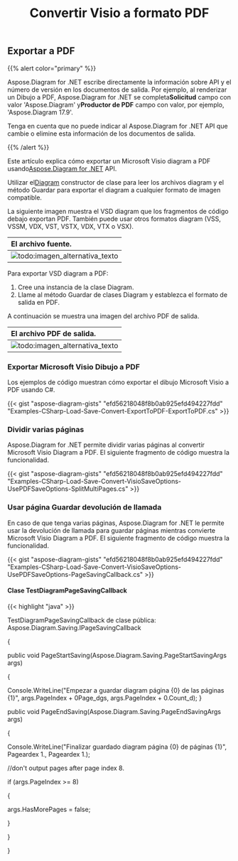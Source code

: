 ﻿---
title:  Convertir Visio a formato PDF
linktitle: Convertir Visio a PDF
type: docs
weight: 10
url: /es/net/convert-visio-to-pdf/
description: Este tema le muestra cómo Aspose.Diagram permite convertir Visio a formatos PDF. Convierta VSD, VSS, VDW, VST, VSDX, VSSX, VSTX, VSDM, VSTM, VSSM a PDF con unas pocas líneas de código.
---
## **Exportar a PDF**
{{% alert color="primary" %}}

Aspose.Diagram for .NET escribe directamente la información sobre API y el número de versión en los documentos de salida. Por ejemplo, al renderizar un Dibujo a PDF, Aspose.Diagram for .NET se completa**Solicitud** campo con valor 'Aspose.Diagram' y**Productor de PDF** campo con valor, por ejemplo, 'Aspose.Diagram 17.9'.

Tenga en cuenta que no puede indicar al Aspose.Diagram for .NET API que cambie o elimine esta información de los documentos de salida.

{{% /alert %}}

 Este artículo explica cómo exportar un Microsoft Visio diagram a PDF usando[Aspose.Diagram for .NET](https://products.aspose.com/diagram/net/) API.

 Utilizar el[Diagram](http://www.aspose.com/api/net/diagram/aspose.diagram/diagram) constructor de clase para leer los archivos diagram y el método Guardar para exportar el diagram a cualquier formato de imagen compatible.

La siguiente imagen muestra el VSD diagram que los fragmentos de código debajo exportan PDF. También puede usar otros formatos diagram (VSS, VSSM, VDX, VST, VSTX, VDX, VTX o VSX).

|**El archivo fuente.**|
|:- |
|![todo:imagen_alternativa_texto](how-to-convert-a-visio-diagram_1.png)|


Para exportar VSD diagram a PDF:

1. Cree una instancia de la clase Diagram.
1. Llame al método Guardar de clases Diagram y establezca el formato de salida en PDF.

A continuación se muestra una imagen del archivo PDF de salida.

|**El archivo PDF de salida.**|
|:- |
|![todo:imagen_alternativa_texto](how-to-convert-a-visio-diagram_2.png)|
### **Exportar Microsoft Visio Dibujo a PDF**
Los ejemplos de código muestran cómo exportar el dibujo Microsoft Visio a PDF usando C#.

{{< gist "aspose-diagram-gists" "efd56218048f8b0ab925efd494227fdd" "Examples-CSharp-Load-Save-Convert-ExportToPDF-ExportToPDF.cs" >}}
### **Dividir varias páginas**
Aspose.Diagram for .NET permite dividir varias páginas al convertir Microsoft Visio Diagram a PDF. El siguiente fragmento de código muestra la funcionalidad.

{{< gist "aspose-diagram-gists" "efd56218048f8b0ab925efd494227fdd" "Examples-CSharp-Load-Save-Convert-VisioSaveOptions-UsePDFSaveOptions-SplitMultiPages.cs" >}}
### **Usar página Guardar devolución de llamada**
En caso de que tenga varias páginas, Aspose.Diagram for .NET le permite usar la devolución de llamada para guardar páginas mientras convierte Microsoft Visio Diagram a PDF. El siguiente fragmento de código muestra la funcionalidad.

{{< gist "aspose-diagram-gists" "efd56218048f8b0ab925efd494227fdd" "Examples-CSharp-Load-Save-Convert-VisioSaveOptions-UsePDFSaveOptions-PageSavingCallback.cs" >}}
#### **Clase TestDiagramPageSavingCallback**
{{< highlight "java" >}}

 TestDiagramPageSavingCallback de clase pública: Aspose.Diagram.Saving.IPageSavingCallback

{  public void PageStartSaving(Aspose.Diagram.Saving.PageStartSavingArgs args)  {  Console.WriteLine("Empezar a guardar diagram página {0} de las páginas {1}", args.PageIndex + 0Page_dgs, args.PageIndex + 0.Count_d);  }  public void PageEndSaving(Aspose.Diagram.Saving.PageEndSavingArgs args)  {  Console.WriteLine("Finalizar guardado diagram página {0} de páginas {1}", Pageardex 1., Pageardex 1.);   //don't output pages after page index 8.  if (args.PageIndex >= 8)  {  args.HasMorePages = false;  }  }  }
